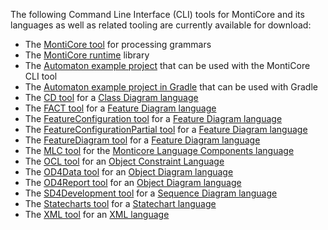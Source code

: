 <!-- (c) https://github.com/MontiCore/monticore -->
The following Command Line Interface (CLI) tools for MontiCore and its languages as well as related tooling are currently available for download:

* The [MontiCore tool](http://www.monticore.de/download/monticore.jar) for processing grammars
* The [MontiCore runtime](http://www.monticore.de/download/monticore-rt.jar) library
* The [Automaton example project](http://www.monticore.de/download/aut.tar.gz) that can be used with the MontiCore CLI tool
* The [Automaton example project in Gradle](http://www.monticore.de/download/Automaton.zip) that can be used with Gradle
* The [CD tool](http://www.monticore.de/download/MCCD.jar) for a [Class Diagram language](https://github.com/MontiCore/cd4analysis)
* The [FACT tool](http://www.monticore.de/download/MCFACT.jar) for a [Feature Diagram language](https://github.com/MontiCore/feature-diagram)
* The [FeatureConfiguration tool](http://www.monticore.de/download/MCFeatureConfiguration.jar) for a [Feature Diagram language](https://github.com/MontiCore/feature-diagram)
* The [FeatureConfigurationPartial tool](http://www.monticore.de/download/MCFeatureConfigurationPartial.jar) for a [Feature Diagram language](https://github.com/MontiCore/feature-diagram)
* The [FeatureDiagram tool](http://www.monticore.de/download/MCFeatureDiagram.jar) for a [Feature Diagram language](https://github.com/MontiCore/feature-diagram)
* The [MLC tool](http://www.monticore.de/download/MCMLC.jar) for the [Monticore Language Components language](https://git.rwth-aachen.de/monticore/languages/mlc)
* The [OCL tool](http://www.monticore.de/download/MCOCL.jar) for an [Object Constraint Language](https://github.com/MontiCore/ocl)
* The [OD4Data tool](http://www.monticore.de/download/MCOD4Data.jar) for an [Object Diagram language](https://github.com/MontiCore/object-diagram)
* The [OD4Report tool](http://www.monticore.de/download/MCOD4Report.jar) for an [Object Diagram language](https://github.com/MontiCore/object-diagram)
* The [SD4Development tool](http://www.monticore.de/download/MCSD4Development.jar) for a [Sequence Diagram language](https://github.com/MontiCore/sequence-diagram)
* The [Statecharts tool](http://www.monticore.de/download/MCStatecharts.jar) for a [Statechart language](https://github.com/MontiCore/statecharts)
* The [XML tool](http://www.monticore.de/download/MCXML.jar) for an [XML language](https://github.com/MontiCore/xml)


